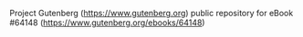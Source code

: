 Project Gutenberg (https://www.gutenberg.org) public repository for
eBook #64148 (https://www.gutenberg.org/ebooks/64148)
